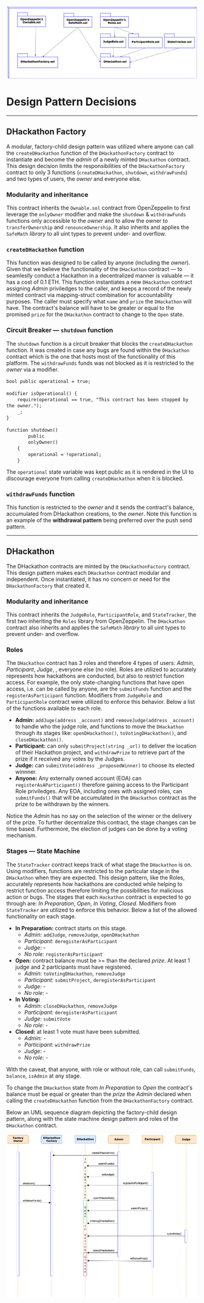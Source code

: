 ![data and dependencies diagram](./UML/UML_data_modeling.png)

# Design Pattern Decisions
---

## DHackathon Factory

A modular, factory-child design pattern was utilized where anyone can call the `createDHackathon` function of the `DHackathonFactory` contract to instantiate and become the _admin_ of a newly minted `DHackathon` contract. This design decision limits the responsibilities of the `DHackathonFactory` contract to only 3 functions (`createDHackathon`, `shutdown`, `withdrawFunds`) and two types of users, the _owner_ and everyone else. 

### Modularity and inheritance
This contract inherits the `Ownable.sol` contract from OpenZeppelin to first leverage the `onlyOwner` modifier and make the `shutdown` \& `withdrawFunds` functions only accessible to the _owner_ and to allow the owner to `transferOwnership` and `renounceOwnership`. It also inherits and applies the `SafeMath` _library_ to all uint types to prevent under- and overflow.

### `createDHackathon` function

This function was designed to be called by anyone (including the _owner_). Given that we believe the functionality of the `DHackathon` contract — to seamleslly conduct a Hackathon in a decentralized manner is valuable — it has a cost of 0.1 ETH. This function instantiates a new `DHackathon` contract assigning _Admin_ priviledges to the caller, and keeps a record of the newly minted contract via mapping-struct combination for accountability purposes. The caller must specify what `name` and `prize` the `DHackathon` will have. The contract's balance will have to be greater or equal to the promised `prize` for the `DHackathon` contract to change to the `Open` state.

### Circuit Breaker — `shutdown` function

The `shutdown` function is a circuit breaker that blocks the `createDHackathon` function. It was created in case any bugs are found within the `DHackathon` contract which is the one that hosts most of the functionality of this platform. The `withdrawFunds` funds was not blocked as it is restricted to the _owner_ via a modifier.
```
bool public operational = true;

modifier isOperational() {
    require(operational == true, "This contract has been stopped by the owner.");
    _;
}

function shutdown()
        public
        onlyOwner()
    {
        operational = !operational;
    }
```

The `operational` state variable was kept public as it is rendered in the UI to discourage everyone from calling `createDHackathon` when it is blocked.

### `withdrawFunds` function

This function is restricted to the _owner_ and it sends the contract's balance, accumulated from DHackathon creations, to the _owner_. Note this function is an example of the **withdrawal pattern** being preferred over the push send pattern.

---


## DHackathon

The DHackathon contracts are minted by the `DHackathonFactory` contract. This design pattern makes each `DHackathon` contract modular and independent. Once instantiated, it has no concern or need for the `DHackathonFactory` that created it.

### Modularity and inheritance

This contract inherits the `JudgeRole`, `ParticipantRole`, and `StateTracker`, the first two inheriting the `Roles` library from OpenZeppelin. The `DHackathon` contract also inherits and applies the `SafeMath` _library_ to all uint types to prevent under- and overflow.

### Roles

The `DHackathon` contract has 3 roles and therefore 4 types of users: _Admin_, _Participant_, _Judge_, , everyone else (no role). Roles are utilized to accurately represents how hackathons are conducted, but also to restrict function access. For example, the only state-changing functions that have open access, i.e. can be called by anyone, are the   `submitFunds` function and the `registerAsParticipant` function. Modifiers from `JudgeRole` and `ParticipantRole` contract were utilized to enforce this behavior. Below a list of the functions available to each role.


+ **Admin:**  `addJuge(address _account)` and `removeJudge(address _account)` to handle who the judge role, and functions to move the `DHackathon` through its stages like: `openDHackathon()`, `toVotingDHackathon()`, and `closeDHackathon()`.
+ **Participant:** can only `submitProject(string _url)` to deliver the location of their Hackathon project, and `withdrawPrize` to retrieve part of the prize if it received any votes by the Judges.
+ **Judge:** can `submitVote(address _proposedWinner)` to choose its elected winnner.
+ **Anyone:** Any externally owned account (EOA) can `registerAsAParticipant()` therefore gaining access to the Participant Role priviledges. Any EOA, including ones with assigned roles, can `submitFunds()` that will be accumulated in the `DHackathon` contract as the prize to be withdrawn by the winners.

Notice the _Admin_ has no say on the selection of the winner or the delivery of the prize. To further decentralize this contract, the stage changes can be time based. Furthermore, the election of judges can be done by a voting mechanism.


### Stages — State Machine

The `StateTracker` contract keeps track of what stage the `DHackathon` is on. Using modifiers, functions are restricted to the particular stage in the `DHackathon` when they are expected. This design pattern, like the Roles, accurately represents how hackathons are conducted while helping to restrict function access therefore limiting the possibilities for malicious action or bugs. The stages that each `Hackathon` contract is expected to go through are: _In Preparation_, _Open_, _In Voting_, _Closed_. Modifiers from `StateTracker` are utilized to enforce this behavior. Below a list of the allowed functionality on each stage.

+ **In Preparation:** contract starts on this stage.
  + *Admin:* `addJudge`, `removeJudge`, `openDHackathon`
  + *Participant:* `deregisterAsParticipant`
  + *Judge:* -
  + *No role:* `registerAsParticipant`
+ **Open:** contract balance must be >= than the declared _prize_. At least 1 judge and 2 participants must have registered.
  + *Admin:* `toVotingDHackathon`, `removeJudge`
  + *Participant:* `submitProject`, `deregisterAsParticipant`
  + *Judge:* -
  + *No role:* -
+ **In Voting:**
  + *Admin:* `closeDHackathon`, `removeJudge`
  + *Participant:* `deregisterAsParticipant`
  + *Judge:* `submitVote`
  + *No role:* -
+ **Closed:** at least 1 vote must have been submitted. 
  + *Admin:* -
  + *Participant:* `withdrawPrize`
  + *Judge:* -
  + *No role:* -

With the caveat, that anyone, with role or without role, can call `submitFunds`, `balance`, `isAdmin` at any stage.

To change the `DHackathon` state from _In Preparation_ to _Open_ the contract's balance must be equal or greater than the _prize_ the _Admin_ declared when calling the `createDHackathon` function from the `DHackathonFactory` contract.

Below an UML sequence diagram depicting the factory-child design pattern, along with the state machine design pattern and roles of the `DHackathon` contract.

![sequence diagram](./UML/UML_sequence_diagram.png)

